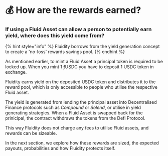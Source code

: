 # 💰 How are the rewards earned?

### If using a Fluid Asset can allow a person to potentially earn yield, where does this yield come from?

{% hint style="info" %}
Fluidity borrows from the yield generation concept to create a 'no-loss' rewards savings pool.
{% endhint %}

As mentioned earlier, to mint a Fluid Asset a principal token is required to be locked up. When you mint 1 ƒUSDC you have to deposit 1 USDC token in exchange.

Fluidity earns yield on the deposited USDC token and distributes it to the reward pool, which is only accessible to people who utilise the respective Fluid asset.

The yield is generated from lending the principal asset into Decentralised Finance protocols such as _Compound_ or _Solend_, or utilise in yield generating strategies. When a Fluid Asset is swapped back for the prinicipal, the contract withdraws the tokens from the Defi Protocol.

This way Fluidity does not charge any fees to utilise Fluid assets, and rewards can be sizeable.

In the next section, we explore how these rewards are sized, the expected payouts, probabilities and how Fluidity protects itself.
